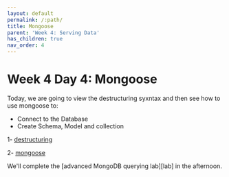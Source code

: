 ```yaml
---
layout: default
permalink: /:path/
title: Mongoose
parent: 'Week 4: Serving Data'
has_children: true
nav_order: 4
---
```


# Week 4 Day 4: Mongoose

Today, we are going to view the destructuring syxntax and then see how to use mongoose to:

- Connect to the Database
- Create Schema, Model and collection

1- [destructuring](destructuring.md)

2- [mongoose](mongoose-intro.md)

We'll complete the [advanced MongoDB querying lab][lab] in the afternoon.
